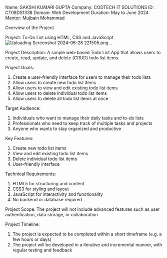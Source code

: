 Name: SAKSHI KUMARI GUPTA
Company: CODTECH IT SOLUTIONS
ID: CT08DS1338
Domain: Web Development
Duration: May to June 2024
Mentor: Mujbain Mohammad

Overview of the Project

Project: To-Do List using HTML, CSS and JavaScript
![Uploading Screenshot 2024-06-28 221505.png…]()

Project Description: A simple web-based Todo List App that allows users to create, read, update, and delete (CRUD) todo list items.

Project Goals:
1. Create a user-friendly interface for users to manage their todo lists
2. Allow users to create new todo list items
3. Allow users to view and edit existing todo list items
4. Allow users to delete individual todo list items
5. Allow users to delete all todo list items at once

Target Audience:
1. Individuals who want to manage their daily tasks and to-do lists
2. Professionals who need to keep track of multiple tasks and projects
3. Anyone who wants to stay organized and productive

Key Features:
1. Create new todo list items
2. View and edit existing todo list items
3. Delete individual todo list items
4. User-friendly interface

Tachnical Requirements:
1. HTML5 for structuring and content
2. CSS3 for styling and layout
3. JavaScript for interactivity and functionality
4. No backend or database required

Project Scope:
The project will not include advanced features such as user authentication, data storage, or collaboration

Project Timeline:
1. The project is expected to be completed within a short timeframe (e.g. a few hours or days)
2. The project will be developed in a iterative and incremental manner, with regular testing and feedback

